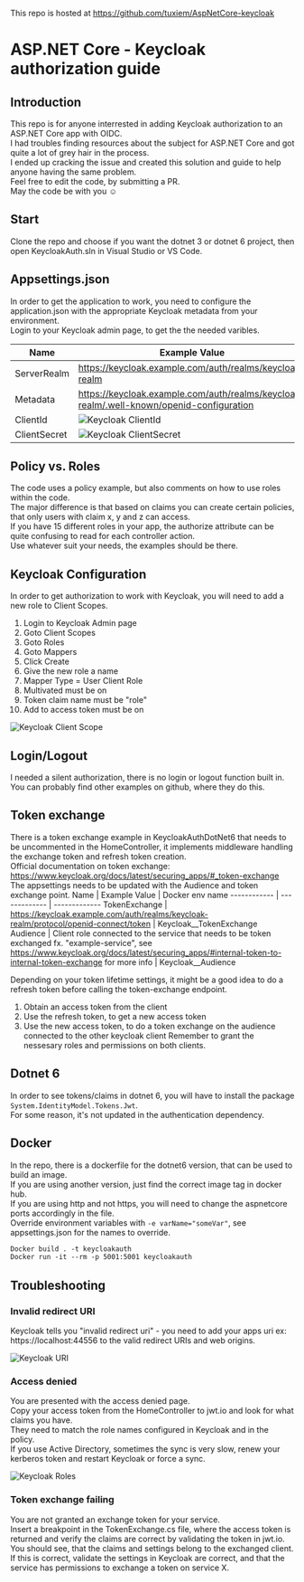 This repo is hosted at https://github.com/tuxiem/AspNetCore-keycloak

# ASP.NET Core - Keycloak authorization guide

## Introduction
This repo is for anyone interrested in adding Keycloak authorization to an ASP.NET Core app with OIDC.  
I had troubles finding resources about the subject for ASP.NET Core and got quite a lot of grey hair in the process.  
I ended up cracking the issue and created this solution and guide to help anyone having the same problem.  
Feel free to edit the code, by submitting a PR.  
May the code be with you :relaxed:  

## Start
Clone the repo and choose if you want the dotnet 3 or dotnet 6 project, then open KeycloakAuth.sln in Visual Studio or VS Code.  

## Appsettings.json
In order to get the application to work, you need to configure the application.json with the appropriate Keycloak metadata from your environment.  
Login to your Keycloak admin page, to get the the needed varibles.  
  
Name | Example Value | Docker env name
------------ | ------------- | -------------
ServerRealm | https://keycloak.example.com/auth/realms/keycloak-realm | Keycloak__ServerRealm
Metadata | https://keycloak.example.com/auth/realms/keycloak-realm/.well-known/openid-configuration | Keycloak__Metadata
ClientId | ![Keycloak ClientId](/images/Keycloak_1.png) | Keycloak__ClientId
ClientSecret | ![Keycloak ClientSecret](/images/Keycloak_3.png) | Keycloak__ClientSecret

## Policy vs. Roles
The code uses a policy example, but also comments on how to use roles within the code.  
The major difference is that based on claims you can create certain policies, that only users with claim x, y and z can access.  
If you have 15 different roles in your app, the authorize attribute can be quite confusing to read for each controller action.  
Use whatever suit your needs, the examples should be there.  

## Keycloak Configuration
In order to get authorization to work with Keycloak, you will need to add a new role to Client Scopes.  
1. Login to Keycloak Admin page
2. Goto Client Scopes
3. Goto Roles
4. Goto Mappers
5. Click Create
6. Give the new role a name
7. Mapper Type = User Client Role
8. Multivated must be on
9. Token claim name must be "role"
10. Add to access token must be on

![Keycloak Client Scope](/images/Keycloak_2.png)

## Login/Logout
I needed a silent authorization, there is no login or logout function built in.  
You can probably find other examples on github, where they do this.  

## Token exchange
There is a token exchange example in KeycloakAuthDotNet6 that needs to be uncommented in the HomeController, it implements middleware handling the exchange token and refresh token creation.  
Official documentation on token exchange: https://www.keycloak.org/docs/latest/securing_apps/#_token-exchange  
The appsettings needs to be updated with the Audience and token exchange point.
Name | Example Value | Docker env name
------------ | ------------- | -------------
TokenExchange | https://keycloak.example.com/auth/realms/keycloak-realm/protocol/openid-connect/token | Keycloak__TokenExchange
Audience | Client role connected to the service that needs to be token exchanged fx. "example-service", see https://www.keycloak.org/docs/latest/securing_apps/#internal-token-to-internal-token-exchange for more info | Keycloak__Audience
  
Depending on your token lifetime settings, it might be a good idea to do a refresh token before calling the token-exchange endpoint.  
1. Obtain an access token from the client
2. Use the refresh token, to get a new access token
3. Use the new access token, to do a token exchange on the audience connected to the other keycloak client
Remember to grant the nessesary roles and permissions on both clients.  

## Dotnet 6
In order to see tokens/claims in dotnet 6, you will have to install the package `System.IdentityModel.Tokens.Jwt`.  
For some reason, it's not updated in the authentication dependency.  

## Docker
In the repo, there is a dockerfile for the dotnet6 version, that can be used to build an image.  
If you are using another version, just find the correct image tag in docker hub.  
If you are using http and not https, you will need to change the aspnetcore ports accordingly in the file.  
Override environment variables with ``` -e varName="someVar" ```, see appsettings.json for the names to override.  

```dockerfile
Docker build . -t keycloakauth
Docker run -it --rm -p 5001:5001 keycloakauth
```

## Troubleshooting
### Invalid redirect URI
Keycloak tells you "invalid redirect uri" - you need to add your apps uri ex: https://localhost:44556 to the valid redirect URIs and web origins.

![Keycloak URI](/images/Keycloak_5.png)

### Access denied
You are presented with the access denied page.  
Copy your access token from the HomeController to jwt.io and look for what claims you have.  
They need to match the role names configured in Keycloak and in the policy.  
If you use Active Directory, sometimes the sync is very slow, renew your kerberos token and restart Keycloak or force a sync.  

![Keycloak Roles](/images/Keycloak_4.png)

### Token exchange failing
You are not granted an exchange token for your service.  
Insert a breakpoint in the TokenExchange.cs file, where the access token is returned and verify the claims are correct by validating the token in jwt.io.  
You should see, that the claims and settings belong to the exchanged client.  
If this is correct, validate the settings in Keycloak are correct, and that the service has permissions to exchange a token on service X.  
